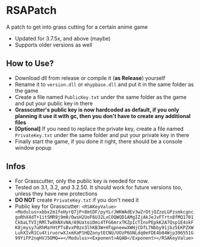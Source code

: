 
# RSAPatch
A patch to get into grass cutting for a certain anime game
 - Updated for 3.7.5x, and above (maybe)
 - Supports older versions as well
## How to Use?

 - Download dll from release or compile it (**as Release**) yourself
 - Rename it to `version.dll` or `mhypbase.dll` and put it in the same folder as the game
 - Create a file named `PublicKey.txt` under the same folder as the game and put your public key in there
 - **Grasscutter's public key is now hardcoded as default, if you only planning it use it with gc, then you don't have to create any additional files**
 - **[Optional]** If you need to replace the private key, create a file named `PrivateKey.txt` under the same folder and put your private key in there
 - Finally start the game, if you done it right, there should be a console window popup
## Infos
 - For Grasscutter, only the public key is needed for now.
 - Tested on 3.1, 3.2, and 3.2.50. It should work for future versions too, unless they have new protections
 - **DO NOT** create `PrivateKey.txt` if you don't need it
 - Public key for Grasscutter: `<RSAKeyValue><Modulus>xbbx2m1feHyrQ7jP+8mtDF/pyYLrJWKWAdEv3wZrOtjOZzeLGPzsmkcgncgoRhX4dT+1itSMR9j9m0/OwsH2UoF6U32LxCOQWQD1AMgIZjAkJeJvFTrtn8fMQ1701CkbaLTVIjRMlTw8kNXvNA/A9UatoiDmi4TFG6mrxTKZpIcTInvPEpkK2A7Qsp1E4skFK8jmysy7uRhMaYHtPTsBvxP0zn3lhKB3W+HTqpneewXWHjCDfL7Nbby91jbz5EKPZXWLuhXIvR1Cu4tiruorwXJxmXaP1HQZonytECNU/UOzP6GNLdq0eFDE4b04Wjp396551G99YiFP2nqHVJ5OMQ==</Modulus><Exponent>AQAB</Exponent></RSAKeyValue>`

